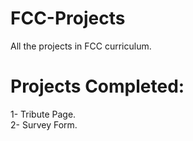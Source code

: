 # FCC-Projects
All the projects in FCC curriculum.
# Projects Completed:
1- Tribute Page.  
2- Survey Form.  
